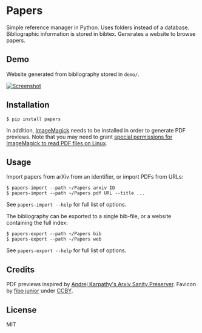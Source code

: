 # Papers

Simple reference manager in Python. Uses folders instead of a database. Bibliographic information is stored in bibtex. Generates a website to browse papers.


## Demo

Website generated from bibliography stored in `demo/`.

[![Screenshot](https://raw.githubusercontent.com/jan-matthis/papers/master/screenshot.png)](https://papers-demo.netlify.app)


## Installation

```commandline
$ pip install papers
```

In addition, [ImageMagick](https://imagemagick.org/script/download.php) needs to be installed in order to generate PDF previews. Note that you may need to grant [special permissions for ImageMagick to read PDF files on Linux](https://cromwell-intl.com/open-source/pdf-not-authorized.html).


## Usage

Import papers from arXiv from an identifier, or import PDFs from URLs:
```commandline
$ papers-import --path ~/Papers arxiv ID
$ papers-import --path ~/Papers pdf URL --title ...
```

See `papers-import --help` for full list of options.

The bibliography can be exported to a single bib-file, or a website containing the full index:

```
$ papers-export --path ~/Papers bib
$ papers-export --path ~/Papers web
```

See `papers-export --help` for full list of options.


## Credits

PDF previews inspired by [Andrej Karpathy's Arxiv Sanity Preserver](http://www.arxiv-sanity.com/). Favicon by [fibo junior](https://thenounproject.com/term/literature/2273532/) under [CCBY](https://creativecommons.org/licenses/by/3.0/us/legalcode).


## License

MIT
